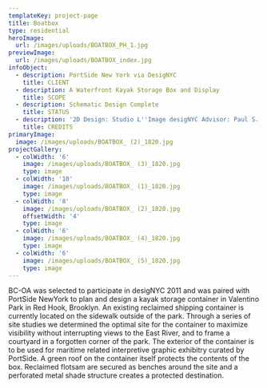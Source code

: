 ```yaml
---
templateKey: project-page
title: Boatbox
type: residential
heroImage:
  url: /images/uploads/BOATBOX_PH_1.jpg
previewImage:
  url: /images/uploads/BOATBOX_index.jpg
infoObject:
  - description: PortSide New York via DesigNYC
    title: CLIENT
  - description: A Waterfront Kayak Storage Box and Display
    title: SCOPE
  - description: Schematic Design Complete
    title: STATUS
  - description: '2D Design: Studio L''Image desigNYC Advisor: Paul S. Alter'
    title: CREDITS
primaryImage:
  image: /images/uploads/BOATBOX_ (2)_1820.jpg
projectGallery:
  - colWidth: '6'
    image: /images/uploads/BOATBOX_ (3)_1820.jpg
    type: image
  - colWidth: '10'
    image: /images/uploads/BOATBOX_ (1)_1820.jpg
    type: image
  - colWidth: '8'
    image: /images/uploads/BOATBOX_ (2)_1820.jpg
    offsetWidth: '4'
    type: image
  - colWidth: '6'
    image: /images/uploads/BOATBOX_ (4)_1820.jpg
    type: image
  - colWidth: '6'
    image: /images/uploads/BOATBOX_ (5)_1820.jpg
    type: image
---
```

BC-OA was selected to participate in desigNYC 2011 and was paired with PortSide NewYork to plan and design a kayak storage container in Valentino Park in Red Hook, Brooklyn. An existing reclaimed shipping container is currently located on the sidewalk outside of the park. Through a series of site studies we determined the optimal site for the container to maximize visibility without interrupting views to the East River, and to frame a courtyard in a forgotten corner of the park. The exterior of the container is to be used for maritime related interpretive graphic exhibitry curated by PortSide. A green roof on the container itself protects the contents of the box. Reclaimed flotsam are secured as benches around the site and a perforated metal shade structure creates a protected destination.
